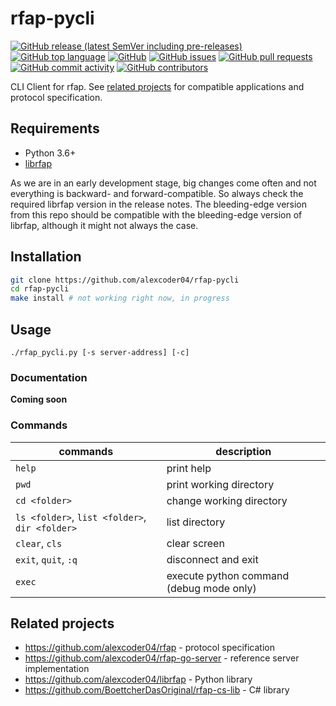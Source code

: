 
# rfap-pycli

[![GitHub release (latest SemVer including pre-releases)](https://img.shields.io/github/v/release/alexcoder04/rfap-pycli?include_prereleases)](https://github.com/alexcoder04/rfap-pycli/releases/latest)
[![GitHub top language](https://img.shields.io/github/languages/top/alexcoder04/rfap-pycli)](https://github.com/alexcoder04/rfap-pycli/search?l=go)
[![GitHub](https://img.shields.io/github/license/alexcoder04/rfap-pycli)](https://github.com/alexcoder04/rfap-pycli/blob/main/LICENSE)
[![GitHub issues](https://img.shields.io/github/issues/alexcoder04/rfap-pycli)](https://github.com/alexcoder04/rfap-pycli/issues)
[![GitHub pull requests](https://img.shields.io/github/issues-pr/alexcoder04/rfap-pycli)](https://github.com/alexcoder04/rfap-pycli/pulls)
[![GitHub commit activity](https://img.shields.io/github/commit-activity/m/alexcoder04/rfap-pycli)](https://github.com/alexcoder04/rfap-pycli/commits/main)
[![GitHub contributors](https://img.shields.io/github/contributors-anon/alexcoder04/rfap-pycli)](https://github.com/alexcoder04/rfap-pycli/graphs/contributors)

CLI Client for rfap. See [related projects](#related-projects) for compatible
applications and protocol specification.

## Requirements

 - Python 3.6+
 - [librfap](https://github.com/alexcoder04/librfap)

As we are in an early development stage, big changes come often and not
everything is backward- and forward-compatible. So always check the required
librfap version in the release notes. The bleeding-edge version from this repo
should be compatible with the bleeding-edge version of librfap, although it
might not always the case.

## Installation

```sh
git clone https://github.com/alexcoder04/rfap-pycli
cd rfap-pycli
make install # not working right now, in progress
```

## Usage

```
./rfap_pycli.py [-s server-address] [-c]
```

### Documentation

**Coming soon**

### Commands

| commands                                       | description                              |
|------------------------------------------------|------------------------------------------|
| `help`                                         | print help                               |
| `pwd`                                          | print working directory                  |
| `cd <folder>`                                  | change working directory                 |
| `ls <folder>`, `list <folder>`, `dir <folder>` | list directory                           |
| `clear`, `cls`                                 | clear screen                             |
| `exit`, `quit`, `:q`                           | disconnect and exit                      |
| `exec`                                         | execute python command (debug mode only) |

## Related projects

 - https://github.com/alexcoder04/rfap - protocol specification
 - https://github.com/alexcoder04/rfap-go-server - reference server implementation
 - https://github.com/alexcoder04/librfap - Python library
 - https://github.com/BoettcherDasOriginal/rfap-cs-lib - C# library

